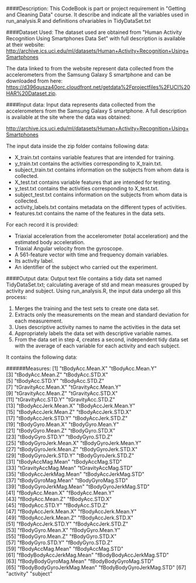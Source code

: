 ####Description:
This CodeBook is part or project requirement in "Getting and Cleaning Data" course. It describe and indicate all the variables used in run_analysis.R and definitions ofvariables in TidyDataSet.txt

####Dataset Used:
The dataset used are obtained from "Human Activity Recognition Using Smartphones Data Set" with full description is available at their website:
http://archive.ics.uci.edu/ml/datasets/Human+Activity+Recognition+Using+Smartphones 

The data linked to from the website represent data collected from the accelerometers from the Samsung Galaxy S smartphone and can be downloaded from here:
https://d396qusza40orc.cloudfront.net/getdata%2Fprojectfiles%2FUCI%20HAR%20Dataset.zip.

####Input data:
Input data represents data collected from the accelerometers from the Samsung Galaxy S smartphone. A full description is available at the site where the data was obtained: 

http://archive.ics.uci.edu/ml/datasets/Human+Activity+Recognition+Using+Smartphones 

The input data inside the zip folder contains following data:

* X_train.txt contains variable features that are intended for training.
* y_train.txt contains the activities corresponding to X_train.txt.
* subject_train.txt contains information on the subjects from whom data is collected.
* X_test.txt contains variable features that are intended for testing.
* y_test.txt contains the activities corresponding to X_test.txt.
* subject_test.txt contains information on the subjects from whom data is collected.
* activity_labels.txt contains metadata on the different types of activities.
* features.txt contains the name of the features in the data sets.

For each record it is provided:

- Triaxial acceleration from the accelerometer (total acceleration) and the estimated body acceleration.
- Triaxial Angular velocity from the gyroscope. 
- A 561-feature vector with time and frequency domain variables. 
- Its activity label. 
- An identifier of the subject who carried out the experiment.

####Output data:
Output text file contains a tidy data set named TidyDataSet.txt; calculating average of std and mean measures grouped by activity and subject. Using run_analysis.R, the input data undergo all this process:

1. Merges the training and the test sets to create one data set.
2. Extracts only the measurements on the mean and standard deviation for each measurement. 
3. Uses descriptive activity names to name the activities in the data set
4. Appropriately labels the data set with descriptive variable names. 
5. From the data set in step 4, creates a second, independent tidy data set with the average of each variable for each activity and each subject.

It contains the following data:

######Measures: 
 [1] "tBodyAcc.Mean.X"           "tBodyAcc.Mean.Y"          
 [3] "tBodyAcc.Mean.Z"           "tBodyAcc.STD.X"           
 [5] "tBodyAcc.STD.Y"            "tBodyAcc.STD.Z"           
 [7] "tGravityAcc.Mean.X"        "tGravityAcc.Mean.Y"       
 [9] "tGravityAcc.Mean.Z"        "tGravityAcc.STD.X"        
[11] "tGravityAcc.STD.Y"         "tGravityAcc.STD.Z"        
[13] "tBodyAccJerk.Mean.X"       "tBodyAccJerk.Mean.Y"      
[15] "tBodyAccJerk.Mean.Z"       "tBodyAccJerk.STD.X"       
[17] "tBodyAccJerk.STD.Y"        "tBodyAccJerk.STD.Z"       
[19] "tBodyGyro.Mean.X"          "tBodyGyro.Mean.Y"         
[21] "tBodyGyro.Mean.Z"          "tBodyGyro.STD.X"          
[23] "tBodyGyro.STD.Y"           "tBodyGyro.STD.Z"          
[25] "tBodyGyroJerk.Mean.X"      "tBodyGyroJerk.Mean.Y"     
[27] "tBodyGyroJerk.Mean.Z"      "tBodyGyroJerk.STD.X"      
[29] "tBodyGyroJerk.STD.Y"       "tBodyGyroJerk.STD.Z"      
[31] "tBodyAccMag.Mean"          "tBodyAccMag.STD"          
[33] "tGravityAccMag.Mean"       "tGravityAccMag.STD"       
[35] "tBodyAccJerkMag.Mean"      "tBodyAccJerkMag.STD"      
[37] "tBodyGyroMag.Mean"         "tBodyGyroMag.STD"         
[39] "tBodyGyroJerkMag.Mean"     "tBodyGyroJerkMag.STD"     
[41] "fBodyAcc.Mean.X"           "fBodyAcc.Mean.Y"          
[43] "fBodyAcc.Mean.Z"           "fBodyAcc.STD.X"           
[45] "fBodyAcc.STD.Y"            "fBodyAcc.STD.Z"           
[47] "fBodyAccJerk.Mean.X"       "fBodyAccJerk.Mean.Y"      
[49] "fBodyAccJerk.Mean.Z"       "fBodyAccJerk.STD.X"       
[51] "fBodyAccJerk.STD.Y"        "fBodyAccJerk.STD.Z"       
[53] "fBodyGyro.Mean.X"          "fBodyGyro.Mean.Y"         
[55] "fBodyGyro.Mean.Z"          "fBodyGyro.STD.X"          
[57] "fBodyGyro.STD.Y"           "fBodyGyro.STD.Z"          
[59] "fBodyAccMag.Mean"          "fBodyAccMag.STD"          
[61] "fBodyBodyAccJerkMag.Mean"  "fBodyBodyAccJerkMag.STD"  
[63] "fBodyBodyGyroMag.Mean"     "fBodyBodyGyroMag.STD"     
[65] "fBodyBodyGyroJerkMag.Mean" "fBodyBodyGyroJerkMag.STD" 
[67] "activity"                  "subject"
